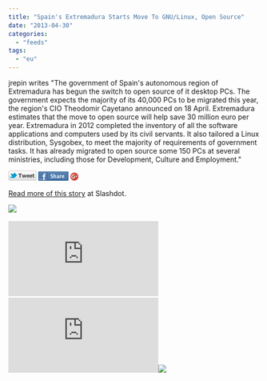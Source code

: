 ```yaml
---
title: "Spain's Extremadura Starts Move To GNU/Linux, Open Source"
date: "2013-04-30"
categories: 
  - "feeds"
tags: 
  - "eu"
---
```


jrepin writes "The government of Spain's autonomous region of Extremadura has begun the switch to open source of it desktop PCs. The government expects the majority of its 40,000 PCs to be migrated this year, the region's CIO Theodomir Cayetano announced on 18 April. Extremadura estimates that the move to open source will help save 30 million euro per year. Extremadura in 2012 completed the inventory of all the software applications and computers used by its civil servants. It also tailored a Linux distribution, Sysgobex, to meet the majority of requirements of government tasks. It has already migrated to open source some 150 PCs at several ministries, including those for Development, Culture and Employment."

[![](images/twitter_icon_large.png)](http://twitter.com/home?status=Spain's+Extremadura+Starts+Move+To+GNU%2FLinux%2C+Open+Source%3A+http%3A%2F%2Fbit.ly%2F14LkOQI) [![](images/facebook_icon_large.png)](http://www.facebook.com/sharer.php?u=http%3A%2F%2Flinux.slashdot.org%2Fstory%2F13%2F04%2F29%2F2247235%2Fspains-extremadura-starts-move-to-gnulinux-open-source%3Futm_source%3Dslashdot%26utm_medium%3Dfacebook) [![Share on Google+](images/gplus-16.png)](http://plus.google.com/share?url=http://linux.slashdot.org/story/13/04/29/2247235/spains-extremadura-starts-move-to-gnulinux-open-source?utm_source=slashdot&utm_medium=googleplus)

[Read more of this story](http://linux.slashdot.org/story/13/04/29/2247235/spains-extremadura-starts-move-to-gnulinux-open-source?utm_source=rss1.0moreanon&utm_medium=feed) at Slashdot.

![](images/mf.gif)  
  
[![](http://da.feedsportal.com/r/164876462328/u/49/f/647410/c/35028/s/2b543a09/a2.img)](http://da.feedsportal.com/r/164876462328/u/49/f/647410/c/35028/s/2b543a09/a2.htm)![](http://pi.feedsportal.com/r/164876462328/u/49/f/647410/c/35028/s/2b543a09/a2t.img)![](http://feeds.feedburner.com/~r/Slashdot/slashdot/~4/A1Pzs5cMy_c)
